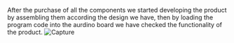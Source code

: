 After the purchase of all the components we started developing the product by assembling them according the design we have, then by loading the program code into the aurdino board we have checked the functionality of the product.
![Capture](https://user-images.githubusercontent.com/93932674/152763654-93c0bb14-3a9e-42dd-820d-73300b117a6d.PNG)

